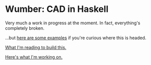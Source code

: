 # Wumber: CAD in Haskell
Very much a work in progress at the moment. In fact, everything's completely
broken.

...but [here are some examples](Examples/) if you're curious where this is
headed.

[What I'm reading to build this.](reading.md)

[Here's what I'm working on.](frontier.md)
